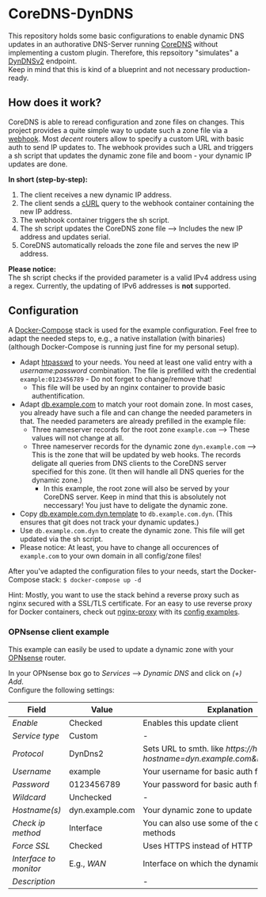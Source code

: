 # CoreDNS-DynDNS

This repository holds some basic configurations to enable dynamic DNS updates in an authorative DNS-Server running [CoreDNS](https://github.com/coredns/coredns) without implementing a custom plugin.
Therefore, this repsoitory "simulates" a [DynDNSv2](https://stackoverflow.com/questions/54039095/dyndns2-protocol-specification) endpoint.  
Keep in mind that this is kind of a blueprint and not necessary production-ready.


## How does it work?

CoreDNS is able to reread configuration and zone files on changes.
This project provides a quite simple way to update such a zone file via a [webhook](https://github.com/adnanh/webhook).
Most *decent* routers allow to specify a custom URL with basic auth to send IP updates to.
The webhook provides such a URL and triggers a sh script that updates the dynamic zone file and boom - your dynamic IP updates are done.

**In short (step-by-step):**
1. The client receives a new dynamic IP address.
1. The client sends a [cURL](https://curl.se/) query to the webhook container containing the new IP address.
1. The webhook container triggers the sh script.
1. The sh script updates the CoreDNS zone file --> Includes the new IP address and updates serial.
1. CoreDNS automatically reloads the zone file and serves the new IP address.

**Please notice:**  
The sh script checks if the provided parameter is a valid IPv4 address using a regex.
Currently, the updating of IPv6 addresses is **not** supported.


## Configuration

A [Docker-Compose](https://docs.docker.com/compose/) stack is used for the example configuration.
Feel free to adapt the needed steps to, e.g., a native installation (with binaries) (although Docker-Compose is running just fine for my personal setup).

- Adapt [htpasswd](./config/dynamic) to your needs. You need at least one valid entry with a *username:password* combination. The file is prefilled with the credential `example:0123456789` - Do not forget to change/remove that!
    - This file will be used by an nginx container to provide basic authentification.
- Adapt [db.example.com](./config/zones/example.com/db.example.com) to match your root domain zone. In most cases, you already have such a file and can change the needed parameters in that. The needed parameters are already prefilled in the example file:
    - Three nameserver records for the root zone `example.com` --> These values will not change at all.
    - Three nameserver records for the dynamic zone `dyn.example.com` --> This is the zone that will be updated by web hooks. The records deligate all queries from DNS clients to the CoreDNS server specified for this zone. (It then will handle all DNS queries for the dynamic zone.)
        - In this example, the root zone will also be served by your CoreDNS server. Keep in mind that this is absolutely not neccessary! You just have to deligate the dynamic zone.
- Copy [db.example.com.dyn.template](./config/zones/example.com/db.example.com.dyn) to `db.example.com.dyn`. (This ensures that git does not track your dynamic updates.)
- Use `db.example.com.dyn` to create the dynamic zone. This file will get updated via the sh script.
- Please notice: At least, you have to change all occurences of `example.com` to your own domain in all config/zone files!

After you've adapted the configuration files to your needs, start the Docker-Compose stack:
`$ docker-compose up -d`

Hint: Mostly, you want to use the stack behind a reverse proxy such as nginx secured with a SSL/TLS certificate.
For an easy to use reverse proxy for Docker containers, check out [nginx-proxy](https://github.com/nginx-proxy/nginx-proxy) with its [config examples](https://github.com/nginx-proxy/acme-companion/blob/main/docs/Docker-Compose.md).


### OPNsense client example

This example can easily be used to update a dynamic zone with your [OPNsense](https://opnsense.org/) router.

In your OPNsense box go to *Services* --> *Dynamic DNS* and click on *(+) Add*.  
Configure the following settings:

| Field                  | Value           | Explanation                                                                              |
| ---------------------- | --------------- | ---------------------------------------------------------------------------------------- |
| *Enable*               | Checked         | Enables this update client                                                               |
| *Service type*         | Custom          | -                                                                                        |
| *Protocol*             | DynDns2         | Sets URL to smth. like *https://host/nic/update?hostname=dyn.example.com&myip=192.0.2.1* |
| *Username*             | example         | Your username for basic auth from *htpasswd*                                             |
| *Password*             | 0123456789      | Your password for basic auth from *htpasswd*                                             |
| *Wildcard*             | Unchecked       | -                                                                                        |
| *Hostname(s)*          | dyn.example.com | Your dynamic zone to update                                                              |
| *Check ip method*      | Interface       | You can also use some of the other provided methods                                      |
| *Force SSL*            | Checked         | Uses HTTPS instead of HTTP                                                               |
| *Interface to monitor* | E.g., *WAN*     | Interface on which the dynamic IP occurs                                                 |
| *Description*          |                 | -                                                                                        |

